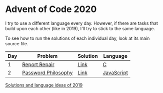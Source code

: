 # Advent of Code 2020

I try to use a different language every day. However, if there are tasks that build upon each other (like in 2019), I'll try to stick to the same language.

To see how to run the solutions of each individual day, look at its main source file.

| Day | Problem                                                                   | Solution   | Language                                                    |
|-----|---------------------------------------------------------------------------|------------|-------------------------------------------------------------|
| 1   | [Report Repair](https://adventofcode.com/2020/day/1)                      | [Link](01) | [C](https://en.wikipedia.org/wiki/C_(programming_language)) |
| 2   | [Password Philosophy](https://adventofcode.com/2020/day/2)                | [Link](02) | [JavaScript](https://en.wikipedia.org/wiki/JavaScript)      |

[Solutions and language ideas of 2019](https://github.com/nikeee/advent-of-code-2019)
